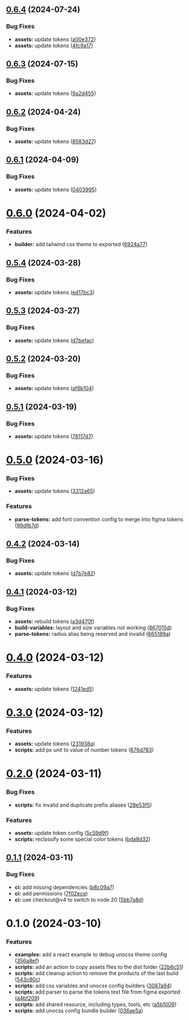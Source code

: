 ## [0.6.4](https://github.com/teiron-1604/fn-theme/compare/v0.6.3...v0.6.4) (2024-07-24)


### Bug Fixes

* **assets:** update tokens ([a00e372](https://github.com/teiron-1604/fn-theme/commit/a00e372548539e1fe6b5d810914beb9ee8a493b7))
* **assets:** update tokens ([4fc9a17](https://github.com/teiron-1604/fn-theme/commit/4fc9a17501719b27bc58f2eb75053347b327e722))

## [0.6.3](https://github.com/teiron-1604/fn-theme/compare/v0.6.2...v0.6.3) (2024-07-15)


### Bug Fixes

* **assets:** update tokens ([9a2d455](https://github.com/teiron-1604/fn-theme/commit/9a2d455bc99b35fad2f24f492c053883f9e47e97))

## [0.6.2](https://github.com/teiron-1604/fn-theme/compare/v0.6.1...v0.6.2) (2024-04-24)


### Bug Fixes

* **assets:** update tokens ([8583d27](https://github.com/teiron-1604/fn-theme/commit/8583d276509eb0d8c93a60a530710604e18bedb5))

## [0.6.1](https://github.com/teiron-1604/fn-theme/compare/v0.6.0...v0.6.1) (2024-04-09)


### Bug Fixes

* **assets:** update tokens ([0403995](https://github.com/teiron-1604/fn-theme/commit/0403995939dde741b892452577b4f5b4ff521b69))

# [0.6.0](https://github.com/teiron-1604/fn-theme/compare/v0.5.4...v0.6.0) (2024-04-02)


### Features

* **builder:** add tailwind css theme to exported ([6924a77](https://github.com/teiron-1604/fn-theme/commit/6924a7773a2532ae753a22a9b0a5b517d010d605))

## [0.5.4](https://github.com/teiron-1604/fn-theme/compare/v0.5.3...v0.5.4) (2024-03-28)


### Bug Fixes

* **assets:** update tokens ([ed17bc3](https://github.com/teiron-1604/fn-theme/commit/ed17bc3c959dc308ac4768a85345720868932d70))

## [0.5.3](https://github.com/teiron-1604/fn-theme/compare/v0.5.2...v0.5.3) (2024-03-27)


### Bug Fixes

* **assets:** update tokens ([d7befac](https://github.com/teiron-1604/fn-theme/commit/d7beface94df7505673fbc3f425a369984c0b436))

## [0.5.2](https://github.com/teiron-1604/fn-theme/compare/v0.5.1...v0.5.2) (2024-03-20)


### Bug Fixes

* **assets:** update tokens ([af8b104](https://github.com/teiron-1604/fn-theme/commit/af8b10488600415e0fa2ff452be8ba936cbaa6b2))

## [0.5.1](https://github.com/teiron-1604/fn-theme/compare/v0.5.0...v0.5.1) (2024-03-19)


### Bug Fixes

* **assets:** update tokens ([78117d7](https://github.com/teiron-1604/fn-theme/commit/78117d764471735c2f1ec11d43a760bf145f7306))

# [0.5.0](https://github.com/teiron-1604/fn-theme/compare/v0.4.2...v0.5.0) (2024-03-16)


### Bug Fixes

* **assets:** update tokens ([3312a65](https://github.com/teiron-1604/fn-theme/commit/3312a655ee1db78ca247799b0b97830275c31bac))


### Features

* **parse-tokens:** add font convention config to merge into figma tokens ([99dfb7d](https://github.com/teiron-1604/fn-theme/commit/99dfb7d35d4db7f2f793c0a594e8bcc0d7556e52))

## [0.4.2](https://github.com/teiron-1604/fn-theme/compare/v0.4.1...v0.4.2) (2024-03-14)


### Bug Fixes

* **assets:** update tokens ([d7b7e82](https://github.com/teiron-1604/fn-theme/commit/d7b7e820972214746300901204d4f35e16ef0598))

## [0.4.1](https://github.com/teiron-1604/fn-theme/compare/v0.4.0...v0.4.1) (2024-03-12)


### Bug Fixes

* **assets:** rebuild tokens ([a3d470f](https://github.com/teiron-1604/fn-theme/commit/a3d470fb48815455efb3b933e9e04fb02cfb08de))
* **build-variables:** layout and size variables not working ([867015d](https://github.com/teiron-1604/fn-theme/commit/867015d884bf2638c95be4bcac01ed70c2fe62d0))
* **parse-tokens:** radius alias being reserved and invalid ([665189a](https://github.com/teiron-1604/fn-theme/commit/665189ab96c8c577d340052238b1d8fc573abc28))

# [0.4.0](https://github.com/teiron-1604/fn-theme/compare/v0.3.0...v0.4.0) (2024-03-12)


### Features

* **assets:** update tokens ([1241ed5](https://github.com/teiron-1604/fn-theme/commit/1241ed58b6eaebe45b4f7b2e4c76fac57160ad27))

# [0.3.0](https://github.com/teiron-1604/fn-theme/compare/v0.2.0...v0.3.0) (2024-03-12)


### Features

* **assets:** update tokens ([231938a](https://github.com/teiron-1604/fn-theme/commit/231938a118b336347e2b4a8e06796116dcca0260))
* **scripts:** add px unit to value of number tokens ([676d783](https://github.com/teiron-1604/fn-theme/commit/676d78359975fb6b1c88ec5470c9a31cbc861516))

# [0.2.0](https://github.com/teiron-1604/fn-theme/compare/v0.1.1...v0.2.0) (2024-03-11)


### Bug Fixes

* **scripts:** fix invalid and duplicate prefix aliases ([28e53f5](https://github.com/teiron-1604/fn-theme/commit/28e53f55e25da54029d2be13c68b5b33cd04f676))


### Features

* **assets:** update token config ([5c59d9f](https://github.com/teiron-1604/fn-theme/commit/5c59d9f6fb2d71f974896938d51bae30f708d474))
* **scripts:** reclassify some special color tokens ([bda8d32](https://github.com/teiron-1604/fn-theme/commit/bda8d32e8ad0fe0e0d6e7c751ef2de8bc522623e))

## [0.1.1](https://github.com/teiron-1604/fn-theme/compare/v0.1.0...v0.1.1) (2024-03-11)


### Bug Fixes

* **ci:** add missing dependencies ([b8c09a7](https://github.com/teiron-1604/fn-theme/commit/b8c09a79ba96b3e978dfae451fe03cb57c9d5359))
* **ci:** add permissions ([7f02ece](https://github.com/teiron-1604/fn-theme/commit/7f02ece46932dd1bc3de53581f0ffd2676816073))
* **ci:** use checkout@v4 to switch to node 20 ([5bb7a8d](https://github.com/teiron-1604/fn-theme/commit/5bb7a8dd6b5f948e9878cd779a02b29bba169979))

# 0.1.0 (2024-03-10)


### Features

* **examples:** add a react example to debug unocss theme config ([356a8ef](https://github.com/teiron-1604/fn-theme/commit/356a8effa82522ec106d1bb2137cad0a39ce9aa1))
* **scripts:** add an action to copy assets files to the dist folder ([22b6c51](https://github.com/teiron-1604/fn-theme/commit/22b6c51c4b7bf865980dff5694fe3149f281c85c))
* **scripts:** add cleanup action to remove the products of the last build ([543c80c](https://github.com/teiron-1604/fn-theme/commit/543c80c116915bbcf74948a01d5cfac8004df7de))
* **scripts:** add css variables and unocss config builders ([3087a94](https://github.com/teiron-1604/fn-theme/commit/3087a9400eb05304d0a3b8c9c5de99774913bf32))
* **scripts:** add parser to parse the tokens text file from figma exported ([a4bf209](https://github.com/teiron-1604/fn-theme/commit/a4bf20987b98e8f0b5bba27fcc7cae68663ab3c0))
* **scripts:** add shared resource, including types, tools, etc ([a5b1009](https://github.com/teiron-1604/fn-theme/commit/a5b10094f02ad0778525fd0839dfec84ad6f6429))
* **scripts:** add unocss config bundle builder ([036ae5a](https://github.com/teiron-1604/fn-theme/commit/036ae5a2db3c62158fa128f393ff6b2e4a7fc6d9))
